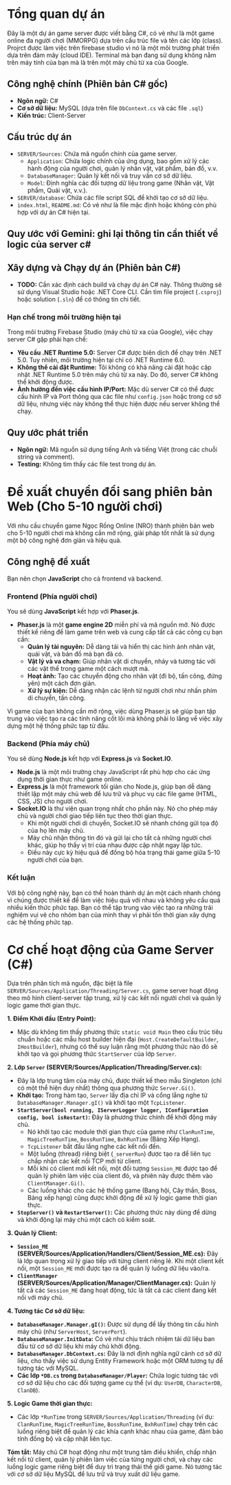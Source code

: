 # Tổng quan dự án

Đây là một dự án game server được viết bằng C#, có vẻ như là một game online đa người chơi (MMORPG) dựa trên cấu trúc file và tên các lớp (class). Projrct được làm việc trên firebase studio vì nó là một môi trường phát triển dựa trên đám mây (cloud IDE). Terminal mà bạn đang sử dụng không nằm trên máy tính của bạn mà là trên một máy chủ từ xa của Google.

## Công nghệ chính (Phiên bản C# gốc)

*   **Ngôn ngữ:** C#
*   **Cơ sở dữ liệu:** MySQL (dựa trên file `DbContext.cs` và các file `.sql`)
*   **Kiến trúc:** Client-Server

## Cấu trúc dự án

*   `SERVER/Sources`: Chứa mã nguồn chính của game server.
    *   `Application`: Chứa logic chính của ứng dụng, bao gồm xử lý các hành động của người chơi, quản lý nhân vật, vật phẩm, bản đồ, v.v.
    *   `DatabaseManager`: Quản lý kết nối và truy vấn cơ sở dữ liệu.
    *   `Model`: Định nghĩa các đối tượng dữ liệu trong game (Nhân vật, Vật phẩm, Quái vật, v.v.).
*   `SERVER/database`: Chứa các file script SQL để khởi tạo cơ sở dữ liệu.
*   `index.html`, `README.md`: Có vẻ như là file mặc định hoặc không còn phù hợp với dự án C# hiện tại.

## Quy ước với Gemini: ghi lại thông tin cần thiết về logic của server c#

## Xây dựng và Chạy dự án (Phiên bản C#)

*   **TODO:** Cần xác định cách build và chạy dự án C# này. Thông thường sẽ sử dụng Visual Studio hoặc .NET Core CLI. Cần tìm file project (`.csproj`) hoặc solution (`.sln`) để có thông tin chi tiết.

### Hạn chế trong môi trường hiện tại

Trong môi trường Firebase Studio (máy chủ từ xa của Google), việc chạy server C# gặp phải hạn chế:

*   **Yêu cầu .NET Runtime 5.0:** Server C# được biên dịch để chạy trên .NET 5.0. Tuy nhiên, môi trường hiện tại chỉ có .NET Runtime 6.0.
*   **Không thể cài đặt Runtime:** Tôi không có khả năng cài đặt hoặc cập nhật .NET Runtime 5.0 trên máy chủ từ xa này. Do đó, server C# không thể khởi động được.
*   **Ảnh hưởng đến việc cấu hình IP/Port:** Mặc dù server C# có thể được cấu hình IP và Port thông qua các file như `config.json` hoặc trong cơ sở dữ liệu, nhưng việc này không thể thực hiện được nếu server không thể chạy.

## Quy ước phát triển

*   **Ngôn ngữ:** Mã nguồn sử dụng tiếng Anh và tiếng Việt (trong các chuỗi string và comment).
*   **Testing:** Không tìm thấy các file test trong dự án.

# Đề xuất chuyển đổi sang phiên bản Web (Cho 5-10 người chơi)

Với nhu cầu chuyển game Ngọc Rồng Online (NRO) thành phiên bản web cho 5-10 người chơi mà không cần mở rộng, giải pháp tốt nhất là sử dụng một bộ công nghệ đơn giản và hiệu quả.

## Công nghệ đề xuất

Bạn nên chọn **JavaScript** cho cả frontend và backend.

### **Frontend (Phía người chơi)**

You sẽ dùng **JavaScript** kết hợp với **Phaser.js**.

*   **Phaser.js** là một **game engine 2D** miễn phí và mã nguồn mở. Nó được thiết kế riêng để làm game trên web và cung cấp tất cả các công cụ bạn cần:
    *   **Quản lý tài nguyên:** Dễ dàng tải và hiển thị các hình ảnh nhân vật, quái vật, và bản đồ mà bạn đã có.
    *   **Vật lý và va chạm:** Giúp nhân vật di chuyển, nhảy và tương tác với các vật thể trong game một cách mượt mà.
    *   **Hoạt ảnh:** Tạo các chuyển động cho nhân vật (đi bộ, tấn công, đứng yên) một cách đơn giản.
    *   **Xử lý sự kiện:** Dễ dàng nhận các lệnh từ người chơi như nhấn phím di chuyển, tấn công.

Vì game của bạn không cần mở rộng, việc dùng Phaser.js sẽ giúp bạn tập trung vào việc tạo ra các tính năng cốt lõi mà không phải lo lắng về việc xây dựng một hệ thống phức tạp từ đầu.

### **Backend (Phía máy chủ)**

You sẽ dùng **Node.js** kết hợp với **Express.js** và **Socket.IO**.

*   **Node.js** là một môi trường chạy JavaScript rất phù hợp cho các ứng dụng thời gian thực như game online.
*   **Express.js** là một framework tối giản cho Node.js, giúp bạn dễ dàng thiết lập một máy chủ web để lưu trữ và phục vụ các file game (HTML, CSS, JS) cho người chơi.
*   **Socket.IO** là thư viện quan trọng nhất cho phần này. Nó cho phép máy chủ và người chơi giao tiếp liên tục theo thời gian thực.
    *   Khi một người chơi di chuyển, Socket.IO sẽ nhanh chóng gửi tọa độ của họ lên máy chủ.
    *   Máy chủ nhận thông tin đó và gửi lại cho tất cả những người chơi khác, giúp họ thấy vị trí của nhau được cập nhật ngay lập tức.
    *   Điều này cực kỳ hiệu quả để đồng bộ hóa trạng thái game giữa 5-10 người chơi của bạn.

### **Kết luận**

Với bộ công nghệ này, bạn có thể hoàn thành dự án một cách nhanh chóng vì chúng được thiết kế để làm việc hiệu quả với nhau và không yêu cầu quá nhiều kiến thức phức tạp. Bạn có thể tập trung vào việc tạo ra những trải nghiệm vui vẻ cho nhóm bạn của mình thay vì phải tốn thời gian xây dựng các hệ thống phức tạp.

# Cơ chế hoạt động của Game Server (C#)

Dựa trên phân tích mã nguồn, đặc biệt là file `SERVER/Sources/Application/Threading/Server.cs`, game server hoạt động theo mô hình client-server tập trung, xử lý các kết nối người chơi và quản lý logic game thời gian thực.

**1. Điểm Khởi đầu (Entry Point):**
*   Mặc dù không tìm thấy phương thức `static void Main` theo cấu trúc tiêu chuẩn hoặc các mẫu host builder hiện đại (`Host.CreateDefaultBuilder`, `IHostBuilder`), nhưng có thể suy luận rằng một phương thức nào đó sẽ khởi tạo và gọi phương thức `StartServer` của lớp `Server`.

**2. Lớp `Server` (SERVER/Sources/Application/Threading/Server.cs):**
*   Đây là lớp trung tâm của máy chủ, được thiết kế theo mẫu Singleton (chỉ có một thể hiện duy nhất) thông qua phương thức `Server.Gi()`.
*   **Khởi tạo:** Trong hàm tạo, `Server` lấy địa chỉ IP và cổng lắng nghe từ `DatabaseManager.Manager.gI()` và khởi tạo một `TcpListener`.
*   **`StartServer(bool running, IServerLogger logger, IConfiguration config, bool isRestart)`:** Đây là phương thức chính để khởi động máy chủ.
    *   Nó khởi tạo các module thời gian thực của game như `ClanRunTime`, `MagicTreeRunTime`, `BossRunTime`, `BxhRunTime` (Bảng Xếp Hạng).
    *   `TcpListener` bắt đầu lắng nghe các kết nối đến.
    *   Một luồng (thread) riêng biệt (`_serverRun`) được tạo ra để liên tục chấp nhận các kết nối TCP mới từ client.
    *   Mỗi khi có client mới kết nối, một đối tượng `Session_ME` được tạo để quản lý phiên làm việc của client đó, và phiên này được thêm vào `ClientManager.Gi()`.
    *   Các luồng khác cho các hệ thống game (Bang hội, Cây thần, Boss, Bảng xếp hạng) cũng được khởi động để xử lý logic game thời gian thực.
*   **`StopServer()` và `RestartServer()`:** Các phương thức này dùng để dừng và khởi động lại máy chủ một cách có kiểm soát.

**3. Quản lý Client:**
*   **`Session_ME` (SERVER/Sources/Application/Handlers/Client/Session_ME.cs):** Đây là lớp quan trọng xử lý giao tiếp với từng client riêng lẻ. Khi một client kết nối, một `Session_ME` mới được tạo ra để quản lý luồng dữ liệu vào/ra.
*   **`ClientManager` (SERVER/Sources/Application/Manager/ClientManager.cs):** Quản lý tất cả các `Session_ME` đang hoạt động, tức là tất cả các client đang kết nối với máy chủ.

**4. Tương tác Cơ sở dữ liệu:**
*   **`DatabaseManager.Manager.gI()`:** Được sử dụng để lấy thông tin cấu hình máy chủ (như `ServerHost`, `ServerPort`).
*   **`DatabaseManager.InitData`:** Có vẻ như chịu trách nhiệm tải dữ liệu ban đầu từ cơ sở dữ liệu khi máy chủ khởi động.
*   **`DatabaseManager.DbContext.cs`:** Đây là nơi định nghĩa ngữ cảnh cơ sở dữ liệu, cho thấy việc sử dụng Entity Framework hoặc một ORM tương tự để tương tác với MySQL.
*   **Các lớp `*DB.cs` trong `DatabaseManager/Player`:** Chứa logic tương tác với cơ sở dữ liệu cho các đối tượng game cụ thể (ví dụ: `UserDB`, `CharacterDB`, `ClanDB`).

**5. Logic Game thời gian thực:**
*   Các lớp `*RunTime` trong `SERVER/Sources/Application/Threading` (ví dụ: `ClanRunTime`, `MagicTreeRunTime`, `BossRunTime`, `BxhRunTime`) chạy trên các luồng riêng biệt để quản lý các khía cạnh khác nhau của game, đảm bảo tính đồng bộ và cập nhật liên tục.

**Tóm tắt:**
Máy chủ C# hoạt động như một trung tâm điều khiển, chấp nhận kết nối từ client, quản lý phiên làm việc của từng người chơi, và chạy các luồng logic game riêng biệt để duy trì trạng thái thế giới game. Nó tương tác với cơ sở dữ liệu MySQL để lưu trữ và truy xuất dữ liệu game.